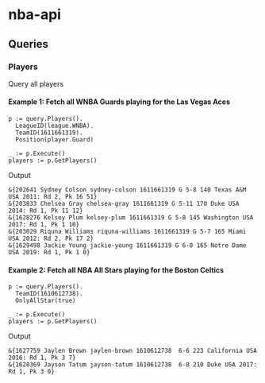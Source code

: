 # nba-api

## Queries

### Players
Query all players

#### Example 1: Fetch all WNBA Guards playing for the Las Vegas Aces

```
p := query.Players().
  LeagueID(league.WNBA).
  TeamID(1611661319).
  Position(player.Guard)

_ := p.Execute()
players := p.GetPlayers()
```

Output
```
&{202641 Sydney Colson sydney-colson 1611661319 G 5-8 140 Texas A&M USA 2011: Rd 2, Pk 16 51}
&{203833 Chelsea Gray chelsea-gray 1611661319 G 5-11 170 Duke USA 2014: Rd 1, Pk 11 12}
&{1628276 Kelsey Plum kelsey-plum 1611661319 G 5-8 145 Washington USA 2017: Rd 1, Pk 1 10}
&{203029 Riquna Williams riquna-williams 1611661319 G 5-7 165 Miami USA 2012: Rd 2, Pk 17 2}
&{1629498 Jackie Young jackie-young 1611661319 G 6-0 165 Notre Dame USA 2019: Rd 1, Pk 1 0}
```

#### Example 2: Fetch all NBA All Stars playing for the Boston Celtics

```
p := query.Players().
  TeamID(1610612738).
  OnlyAllStar(true)

_ := p.Execute()
players := p.GetPlayers()
```

Output
```
&{1627759 Jaylen Brown jaylen-brown 1610612738  6-6 223 California USA 2016: Rd 1, Pk 3 7}
&{1628369 Jayson Tatum jayson-tatum 1610612738  6-8 210 Duke USA 2017: Rd 1, Pk 3 0}
```